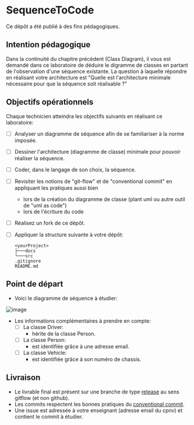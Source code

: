 # SequenceToCode

Ce dépôt a été publié à des fins pédagogiques.

## Intention pédagogique

Dans la continuité du chapitre précédent (Class Diagram), il vous est demandé dans ce laboratoire de déduire le digramme de classes en partant de l'observation d'une séquence existante.
La question à laquelle répondre en réalisant votre architecture est "Quelle est l'architecture minimale nécessaire pour que la séquence soit réalisable ?"

## Objectifs opérationnels

Chaque technicien atteindra les objectifs suivants en réalisant ce laboratoire:

- [ ] Analyser un diagramme de séquence afin de se familiariser à la norme imposée.
- [ ] Dessiner l'architecture (diagramme de classe) minimale pour pouvoir réaliser la séquence.
- [ ] Coder, dans le langage de son choix, la séquence.
- [ ] Revisiter les notions de "git-flow" et de "conventional commit" en appliquant les pratiques aussi bien 
    * lors de la création du diagramme de classe (plant uml ou autre outil de "uml as code")
    * lors de l'écriture du code
- [ ] Réalisez un fork de ce dépôt.
- [ ] Appliquer la structure suivante à votre dépôt:

  ```
  <yourProject>
  ├───docs
  └───src
  .gitignore
  README.md
  ```

## Point de départ

* Voici le diagramme de séquence à étudier:

![image](https://github.com/user-attachments/assets/db7fd979-f3dd-4796-a194-99dc7dad5473)


* Les informations complémentaires à prendre en compte:
   - [ ] La classe Driver:
      * hérite de la classe Person.
   - [ ] La classe Person:
      * est identifiée grâce à une adresse email.
   - [ ] La classe Vehicle:
     * est identifiée grâce à son numéro de chassis.

## Livraison

* Le livrable final est présent sur une branche de type [release](https://www.atlassian.com/git/tutorials/comparing-workflows/gitflow-workflow) au sens gitflow (et non github).
* Les commits respectent les bonnes pratiques du [conventional commit](https://www.conventionalcommits.org/en/v1.0.0/).
* Une issue est adressée à votre enseignant (adresse email du cpnv) et contient le commit à étudier.
